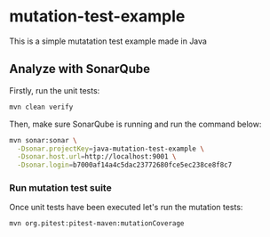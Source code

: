 # mutation-test-example

This is a simple mutatation test example made in Java

## Analyze with SonarQube

Firstly, run the unit tests:

```bash
mvn clean verify
```

Then, make sure SonarQube is running and run the command below:

```bash
mvn sonar:sonar \
  -Dsonar.projectKey=java-mutation-test-example \
  -Dsonar.host.url=http://localhost:9001 \
  -Dsonar.login=b7000af14a4c5dac23772680fce5ec238ce8f8c7
```

### Run mutation test suite

Once unit tests have been executed let's run the mutation tests:

```bash
mvn org.pitest:pitest-maven:mutationCoverage
```